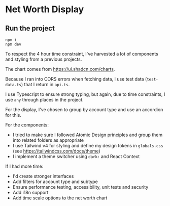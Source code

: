 # Net Worth Display

## Run the project

```
npm i
npm dev
```

To respect the 4 hour time constraint, I've harvested a lot of components and styling from a previous projects.

The chart comes from https://ui.shadcn.com/charts.

Because I ran into CORS errors when fetching data, I use test data (`test-data.ts`) that I return in `api.ts`.

I use Typescript to ensure strong typing, but again, due to time constraints, I use `any` through places in the project.

For the display, I've chosen to group by account type and use an accordion for this.

For the components:

- I tried to make sure I followed Atomic Design principles and group them into related folders as appropriate
- I use Tailwind v4 for styling and define my design tokens in `globals.css` (see https://tailwindcss.com/docs/theme)
- I implement a theme switcher using `dark:` and React Context

If I had more time:

- I'd create stronger interfaces
- Add filters for account type and subtype
- Ensure performance testing, accessibility, unit tests and security
- Add i18n support
- Add time scale options to the net worth chart
